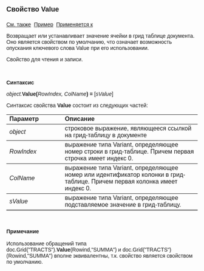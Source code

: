 <html>
<head>
<title>Документ\Грид-таблица\Value</title>
</head>

<body>

<p><strong><font size="4" face="Arial">Свойство Value<br>
<br>
</font></strong><font face="Arial"><a href="../AsGrid.html">См. также</a>&nbsp;
<a href="../../../Examples/E_AsGrid_AddRow_Value.html">Пример</a>&nbsp; <a
href="../AsGrid.html">Применяется к</a></font></p>

<p class="label"><font face="Arial">Возвращает или устанавливает 
значение ячейки в грид таблице документа. Оно является свойством по умолчанию, 
что означает возможность опускания ключевого слова Value при его использовании.</font></p>

<p class="label"><font face="Arial">Свойство для чтения и записи. </font></p>

<p class="label">&nbsp;</p>

<p class="label"><font face="Arial"><b>Синтаксис</b></font></p>

<p><font face="Arial"><em>object.</em><strong>Value(</strong><em>RowIndex, 
ColName</em><strong>) = </strong>[<em>sValue</em>]</font></p>

<p><font face="Arial">Синтаксис свойства <strong>Value</strong>
состоит из следующих частей:</font></p>

<table border="1" cellPadding="5" cols="2" frame="below" rules="rows">
<TBODY>
  <tr vAlign="top">
    <td class="label" width="29%"><font face="Arial"><b>Параметр</b></font></td>
    <td class="label" width="71.%"><font face="Arial"><strong>Описание</strong></font></td>
  </tr>
  <tr>
    <td width="29%"><font face="Arial"><em>object</em></font></td>
    <td width="71.%"><font face="Arial">строковое выражение, 
	являющееся ссылкой на грид-таблицу в документе</font></td>
  </tr>
</TBODY>
  <tr>
    <td width="29%"><font face="Arial"><em>RowIndex</em></font></td>
    <td width="71.%"><font face="Arial">выражение типа Variant, 
	определяющее номер строки в грид-таблице. Причем первая строчка имеет индекс 
	0.</font></td>
  </tr>
  <tr>
    <td width="29%"><font face="Arial"><em>ColName</em></font></td>
    <td width="71.%"><font face="Arial">выражение типа Variant, 
	определяющее номер или идентификатор колонки в грид-таблице. Причем первая 
	колонка имеет индекс 0.</font></td>
  </tr>
  <tr>
    <td width="29%"><font face="Arial"><em>sValue</em></font></td>
    <td width="71.%"><font face="Arial">выражение типа Variant, 
	определяющее подставляемое значение в грид-таблицу.</font></td>
  </tr>
</table>

<p class="label">&nbsp;</p>

<p class="label"><font face="Arial"><b>Примечание<br>
<br>
</b>Использование обращений типа doc.Grid(&quot;TRACTS&quot;).<strong>Value</strong>(Rowind,&quot;SUMMA&quot;) 
и doc.Grid(&quot;TRACTS&quot;)(Rowind,&quot;SUMMA&quot;) вполне эквивалентны, т.к. свойство является 
свойством по умолчанию.</font></p>
</body>
</html>
